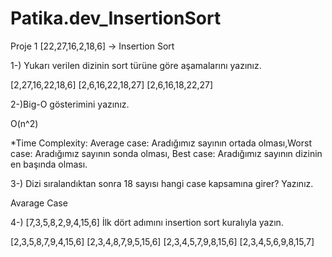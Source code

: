# Patika.dev_InsertionSort
Proje 1
[22,27,16,2,18,6] -> Insertion Sort

1-) Yukarı verilen dizinin sort türüne göre aşamalarını yazınız.

[2,27,16,22,18,6]
[2,6,16,22,18,27]
[2,6,16,18,22,27]

2-)Big-O gösterimini yazınız.

O(n^2)


*Time Complexity: Average case: Aradığımız sayının ortada olması,Worst case: Aradığımız sayının sonda olması, Best case: Aradığımız sayının dizinin en başında olması.

3-) Dizi sıralandıktan sonra 18 sayısı hangi case kapsamına girer? Yazınız.

Avarage Case


4-) [7,3,5,8,2,9,4,15,6]    İlk dört adımını insertion sort kuralıyla yazın.

[2,3,5,8,7,9,4,15,6]
[2,3,4,8,7,9,5,15,6] 
[2,3,4,5,7,9,8,15,6] 
[2,3,4,5,6,9,8,15,7]
